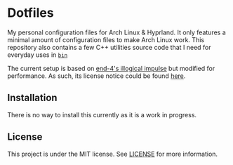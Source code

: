 # Dotfiles

My personal configuration files for Arch Linux & Hyprland. It only features a minimal
amount of configuration files to make Arch Linux work. This repository also contains 
a few C++ utilities source code that I need for everyday uses in [`bin`](bin/README.md)

The current setup is based on [end-4's illogical impulse](https://github.com/end-4/dots-hyprland)
but modified for performance. As such, its license notice could be found [here](licenses/GPL-3.0.txt).

## Installation

There is no way to install this currently as it is a work in progress.

## License

This project is under the MIT license. See [LICENSE](LICENSE.txt) for more information.
